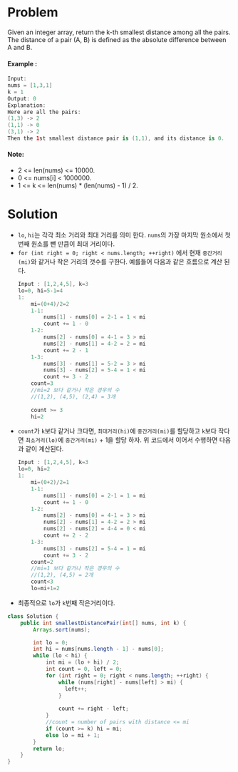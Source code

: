 # Problem

Given an integer array, return the k-th smallest distance among all the pairs. The distance of a pair (A, B) is defined as the absolute difference between A and B.

#### Example :

```swift
Input:
nums = [1,3,1]
k = 1
Output: 0 
Explanation:
Here are all the pairs:
(1,3) -> 2
(1,1) -> 0
(3,1) -> 2
Then the 1st smallest distance pair is (1,1), and its distance is 0.
```

#### Note:

* 2 <= len(nums) <= 10000.
* 0 <= nums[i] < 1000000.
* 1 <= k <= len(nums) * (len(nums) - 1) / 2.

# Solution

* `lo`, `hi`는 각각 최소 거리와 최대 거리를 의미 한다. `nums`의 가장 마지막 원소에서 첫번째 원소를 뺀 만큼이 최대 거리이다.
* `for (int right = 0; right < nums.length; ++right)` 에서 현재 `중간거리(mi)`와 같거나 작은 거리의 갯수를 구한다. 예를들어 다음과 같은 흐름으로 계산 된다.
    ```java
    Input : [1,2,4,5], k=3
    lo=0, hi=5-1=4
    1:
        mi=(0+4)/2=2
        1-1:
            nums[1] - nums[0] = 2-1 = 1 < mi
            count += 1 - 0
        1-2:
            nums[2] - nums[0] = 4-1 = 3 > mi
            nums[2] - nums[1] = 4-2 = 2 = mi            
            count += 2 - 1
        1-3:
            nums[3] - nums[1] = 5-2 = 3 > mi
            nums[3] - nums[2] = 5-4 = 1 < mi
            count += 3 - 2
        count=3
        //mi=2 보다 같거나 작은 경우의 수
        //(1,2), (4,5), (2,4) = 3개
        
        count >= 3
        hi=2
    ```
* `count`가 `k`보다 같거나 크다면, `최대거리(hi)`에 `중간거리(mi)`를 할당하고 `k`보다 작다면 `최소거리(lo)`에 `중간거리(mi)` + 1을 할당 하자. 위 코드에서 이어서 수행하면 다음과 같이 계산된다.
    ```java
    Input : [1,2,4,5], k=3
    lo=0, hi=2
    1:
        mi=(0+2)/2=1
        1-1:
            nums[1] - nums[0] = 2-1 = 1 = mi
            count += 1 - 0
        1-2:
            nums[2] - nums[0] = 4-1 = 3 > mi
            nums[2] - nums[1] = 4-2 = 2 > mi            
            nums[2] - nums[2] = 4-4 = 0 < mi            
            count += 2 - 2
        1-3:
            nums[3] - nums[2] = 5-4 = 1 = mi
            count += 3 - 2
        count=2
        //mi=1 보다 같거나 작은 경우의 수
        //(1,2), (4,5) = 2개
        count<3
        lo=mi+1=2
    ```
* 최종적으로 `lo`가 `k`번째 작은거리이다.

```java
class Solution {
    public int smallestDistancePair(int[] nums, int k) {
        Arrays.sort(nums);

        int lo = 0;
        int hi = nums[nums.length - 1] - nums[0];
        while (lo < hi) {
            int mi = (lo + hi) / 2;
            int count = 0, left = 0;
            for (int right = 0; right < nums.length; ++right) {
                while (nums[right] - nums[left] > mi) {
                  left++;  
                } 
                
                count += right - left;
            }
            //count = number of pairs with distance <= mi
            if (count >= k) hi = mi;
            else lo = mi + 1;
        }
        return lo;
    }
}
```

